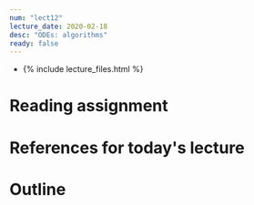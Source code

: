 ```yaml
---
num: "lect12"
lecture_date: 2020-02-18
desc: "ODEs: algorithms"
ready: false
---
```


* {% include lecture_files.html %}

# Reading assignment


# References for today's lecture


# Outline


